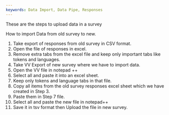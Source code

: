```yaml
---
keywords: Data Import, Data Pipe, Responses
---
```


These are the steps to upload data in a survey


How to import Data from old survey to new.

1. Take export of responses from old survey in CSV format.
2. Open the file of responses in excel.
3. Remove extra tabs from the excel file and keep only important tabs like tokens and languages.
4. Take VV Export of new survey where we have to import data.
5. Open the VV file in notepad ++
6. Select all and paste it into an excel sheet.
7. Keep only tokens and language tabs in that file.
8. Copy all items from the old survey responses excel sheet which we have created in Step 3.
9. Paste them in Step 7 file.
10. Select all and paste the new file in notepad++
10. Save it in tsv format then Upload the file in new survey.